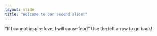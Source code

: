 ```yaml
---
layout: slide
title: "Welcome to our second slide!"
---
```

“If I cannot inspire love, I will cause fear!”
Use the left arrow to go back!
